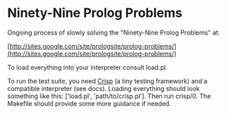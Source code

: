 # Ninety-Nine Prolog Problems

Ongoing process of slowly solving the "Ninety-Nine Prolog Problems" at:

[http://sites.google.com/site/prologsite/prolog-problems/](http://sites.google.com/site/prologsite/prolog-problems/)

To load everything into your interpreter consult load.pl.

To run the test suite, you need [Crisp](https://github.com/khueue/crisp) (a tiny testing framework) and a compatible interpreter (see docs). Loading everything should look something like this: ['load.pl', 'path/to/crisp.pl']. Then run crisp/0. The Makefile should provide some more guidance if needed.
